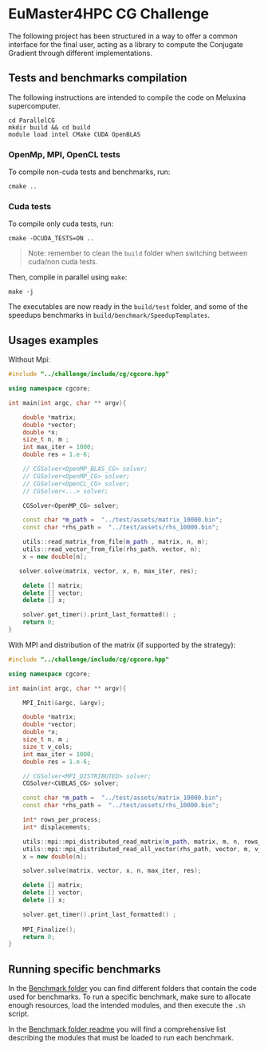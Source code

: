 # EuMaster4HPC CG Challenge
The following project has been structured in a way to offer a common interface for the final user, acting as a library to compute the Conjugate Gradient through different implementations.

## Tests and benchmarks compilation
The following instructions are intended to compile the code on Meluxina supercomputer.
```
cd ParallelCG
mkdir build && cd build
module load intel CMake CUDA OpenBLAS
```
### OpenMp, MPI, OpenCL tests
To compile non-cuda tests and benchmarks, run:
```
cmake ..
```
### Cuda tests
To compile only cuda tests, run:
```
cmake -DCUDA_TESTS=ON ..
```
> Note: remember to clean the `build` folder when switching between cuda/non cuda tests.

Then, compile in parallel using `make`:
```
make -j
```
The executables are now ready in the `build/test` folder, and some of the speedups benchmarks in `build/benchmark/SpeedupTemplates`.

## Usages examples
Without Mpi:
```cpp     
#include "../challenge/include/cg/cgcore.hpp"

using namespace cgcore;

int main(int argc, char ** argv){

    double *matrix;
    double *vector;
    double *x;
    size_t n, m ; 
    int max_iter = 1000;
    double res = 1.e-6;

    // CGSolver<OpenMP_BLAS_CG> solver;
    // CGSolver<OpenMP_CG> solver;
    // CGSolver<OpenCL_CG> solver;
    // CGSolver<...> solver;

    CGSolver<OpenMP_CG> solver;

    const char *m_path =  "../test/assets/matrix_10000.bin";
    const char *rhs_path =  "../test/assets/rhs_10000.bin";

    utils::read_matrix_from_file(m_path , matrix, n, m);
    utils::read_vector_from_file(rhs_path, vector, n);
    x = new double[n];

   solver.solve(matrix, vector, x, n, max_iter, res);

    delete [] matrix;
    delete [] vector;
    delete [] x;

    solver.get_timer().print_last_formatted() ;
    return 0;
}
```

With MPI and distribution of the matrix (if supported by the strategy): 

```cpp
#include "../challenge/include/cg/cgcore.hpp"

using namespace cgcore;

int main(int argc, char ** argv){

    MPI_Init(&argc, &argv);

    double *matrix;
    double *vector;
    double *x;
    size_t n, m ; 
    size_t v_cols;
    int max_iter = 1000;
    double res = 1.e-6;

    // CGSolver<MPI_DISTRIBUTED> solver;
    CGSolver<CUBLAS_CG> solver;

    const char *m_path =  "../test/assets/matrix_10000.bin";
    const char *rhs_path =  "../test/assets/rhs_10000.bin";

    int* rows_per_process;
    int* displacements;

    utils::mpi::mpi_distributed_read_matrix(m_path, matrix, m, n, rows_per_process, displacements);
    utils::mpi::mpi_distributed_read_all_vector(rhs_path, vector, m, v_cols, rows_per_process, displacements);
    x = new double[n];

    solver.solve(matrix, vector, x, n, max_iter, res);

    delete [] matrix;
    delete [] vector;
    delete [] x;

    solver.get_timer().print_last_formatted() ;
    
    MPI_Finalize();
    return 0;
}
```
## Running specific benchmarks
In the [Benchmark folder](./benchmark) you can find different folders that contain the code used for benchmarks. 
To run a specific benchmark, make sure to allocate enough resources, load the intended modules, and then execute the ```.sh``` script. 

In the [Benchmark folder readme](./benchmark/README.md) you will find a comprehensive list describing the modules that must be loaded to run each benchmark.
